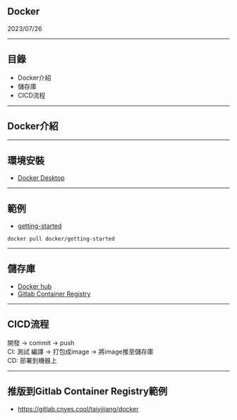 ## Docker
2023/07/26

---

## 目錄
* Docker介紹
* 儲存庫
* CICD流程

---

## Docker介紹

---

## 環境安裝
* [Docker Desktop](https://www.docker.com/)

---

## 範例
* [getting-started](https://hub.docker.com/r/docker/getting-started)

`docker pull docker/getting-started`


---

## 儲存庫
* [Docker hub](https://hub.docker.com/)
* [Gitlab Container Registry](https://gitlab.cnyes.cool/anue/frontend/fe-cnyes/container_registry)

---

## CICD流程
開發 → commit → push\
CI: 測試 編譯 → 打包成image → 將image推至儲存庫\
CD: 部署到機器上
<!-- element style="text-align: left" -->


---

## 推版到Gitlab Container Registry範例
* https://gitlab.cnyes.cool/taiyijiang/docker
